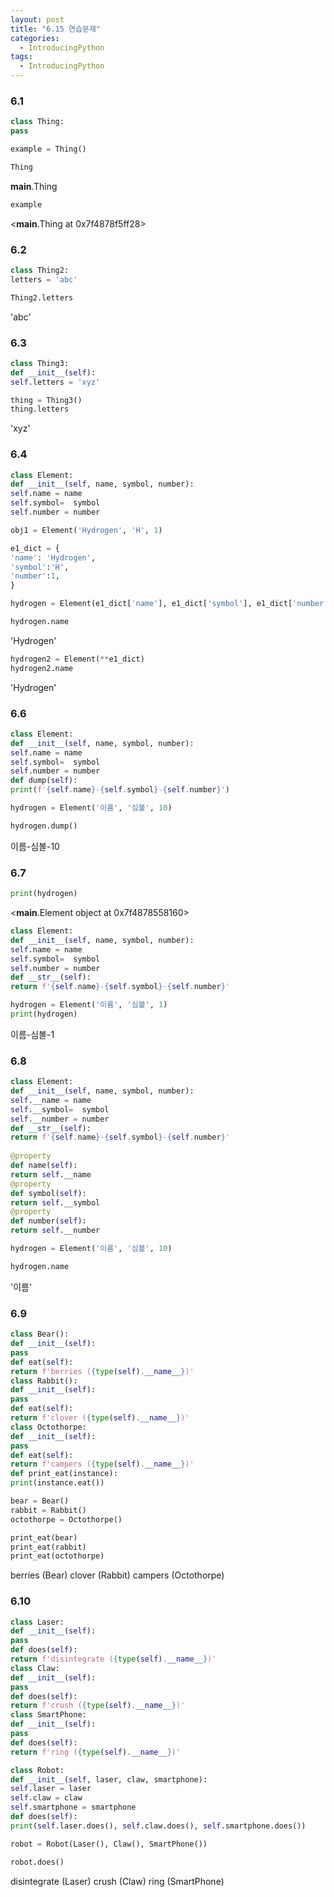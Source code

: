 ```yaml
---
layout: post
title: "6.15 연습문제"
categories:
  - IntroducingPython
tags:
  - IntroducingPython
---
```


### 6.1
```python
class Thing:
pass
```
```python
example = Thing()
```
```python
Thing
```
__main__.Thing
```python
example
```
<__main__.Thing at 0x7f4878f5ff28>
### 6.2
```python
class Thing2:
letters = 'abc'
```
```python
Thing2.letters
```
'abc'
### 6.3
```python
class Thing3:
def __init__(self):
self.letters = 'xyz'
```
```python
thing = Thing3()
thing.letters
```
'xyz'
### 6.4
```python
class Element:
def __init__(self, name, symbol, number):
self.name = name
self.symbol=  symbol
self.number = number
```
```python
obj1 = Element('Hydrogen', 'H', 1)
```
```python
e1_dict = {
'name': 'Hydrogen',
'symbol':'H',
'number':1,
}
```
```python
hydrogen = Element(e1_dict['name'], e1_dict['symbol'], e1_dict['number'])
```
```python
hydrogen.name
```
'Hydrogen'
```python
hydrogen2 = Element(**e1_dict)
hydrogen2.name
```
'Hydrogen'
### 6.6
```python
class Element:
def __init__(self, name, symbol, number):
self.name = name
self.symbol=  symbol
self.number = number
def dump(self):
print(f'{self.name}-{self.symbol}-{self.number}')
```
```python
hydrogen = Element('이름', '심볼', 10)
```
```python
hydrogen.dump()
```
이름-심볼-10
### 6.7
```python
print(hydrogen)
```
<__main__.Element object at 0x7f4878558160>
```python
class Element:
def __init__(self, name, symbol, number):
self.name = name
self.symbol=  symbol
self.number = number
def __str__(self):
return f'{self.name}-{self.symbol}-{self.number}'
```
```python
hydrogen = Element('이름', '심볼', 1)
print(hydrogen)
```
이름-심볼-1
### 6.8
```python
class Element:
def __init__(self, name, symbol, number):
self.__name = name
self.__symbol=  symbol
self.__number = number
def __str__(self):
return f'{self.name}-{self.symbol}-{self.number}'
                                                                                                                                                                                                                            
@property
def name(self):
return self.__name
@property
def symbol(self):
return self.__symbol
@property
def number(self):
return self.__number
```
```python
hydrogen = Element('이름', '심볼', 10)
```
```python
hydrogen.name
```
'이름'
### 6.9
```python
class Bear():
def __init__(self):
pass
def eat(self):
return f'berries ({type(self).__name__})'
class Rabbit():
def __init__(self):
pass
def eat(self):
return f'clover ({type(self).__name__})'
class Octothorpe:
def __init__(self):
pass
def eat(self):
return f'campers ({type(self).__name__})'
def print_eat(instance):
print(instance.eat())
```
```python
bear = Bear()
rabbit = Rabbit()
octothorpe = Octothorpe()
```
```python
print_eat(bear)
print_eat(rabbit)
print_eat(octothorpe)
```
berries (Bear)
clover (Rabbit)
campers (Octothorpe)
### 6.10
```python
class Laser:
def __init__(self):
pass
def does(self):
return f'disintegrate ({type(self).__name__})'
class Claw:
def __init__(self):
pass
def does(self):
return f'crush ({type(self).__name__})'
class SmartPhone:
def __init__(self):
pass
def does(self):
return f'ring ({type(self).__name__})'
```
```python
class Robot:
def __init__(self, laser, claw, smartphone):
self.laser = laser
self.claw = claw
self.smartphone = smartphone
def does(self):
print(self.laser.does(), self.claw.does(), self.smartphone.does())
```
```python
robot = Robot(Laser(), Claw(), SmartPhone())
```
```python
robot.does()
```
disintegrate (Laser) crush (Claw) ring (SmartPhone)
